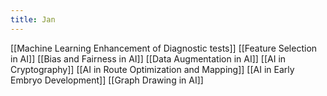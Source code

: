 ```yaml
---
title: Jan
---
```


[[Machine Learning Enhancement of Diagnostic tests]]
[[Feature Selection in AI]]
[[Bias and Fairness in AI]]
[[Data Augmentation in AI]]
[[AI in Cryptography]]
[[AI in Route Optimization and Mapping]]
[[AI in Early Embryo Development]]
[[Graph Drawing in AI]]